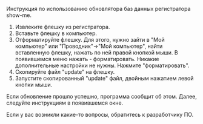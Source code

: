 Инструкция по использованию обновлятора баз данных регистратора show-me.

1. Извлеките флешку из регистратора.
2. Вставьте флешку в компьютер.
3. Отформатируйте флешку. Для этого, нужно зайти в "Мой компьютер" или "Проводник"->"Мой компьютер", найти вставленную
флешку, нажать по ней правой кнопкой мыши. В появившемся меню нажать - форматировать. Никакие дополнительные настройки
не нужны. Нажмите "форматировать".
4. Скопируйте файл "update" на флешку.
5. Запустите скопированный "update" файл, двойным нажатием левой кнопки мыши.

Если обновление прошло успешно, программа сообщит об этом.
Далее, следуйте инструкциям в появившемся окне.

Если у вас возникли какие-то вопросы, обратитесь к разработчику ПО.